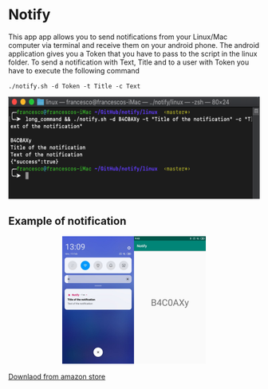 # Notify

This app app allows you to send notifications from your Linux/Mac computer via terminal and receive them on your android phone. The android application gives you a Token that you have to pass to the script in the linux folder.
To send a notification with Text, Title and to a user with Token you have to execute the following command

```
./notify.sh -d Token -t Title -c Text
```
<p align="center"><img src= "./media/usage_example.png" width="587px" height="205px">

 

## Example of notification

<p align="center">
  <img src= "./media/Notification_example.jpg" width="144px" height="256px"><img src= "./media/token.jpg" width="144px" height="256px">


[Downlaod from amazon store](https://www.amazon.com/dp/B084Z7YXRZ/ref=sr_1_9?keywords=notify&qid=1582188996&sr=8-9)

